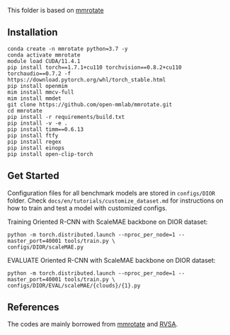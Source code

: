 This folder is based on [mmrotate](https://github.com/open-mmlab/mmrotate)

## Installation
```
conda create -n mmrotate python=3.7 -y
conda activate mmrotate
module load CUDA/11.4.1
pip install torch==1.7.1+cu110 torchvision==0.8.2+cu110 torchaudio==0.7.2 -f https://download.pytorch.org/whl/torch_stable.html
pip install openmim
mim install mmcv-full
mim install mmdet
git clone https://github.com/open-mmlab/mmrotate.git
cd mmrotate
pip install -r requirements/build.txt
pip install -v -e .
pip install timm==0.6.13
pip install ftfy
pip install regex
pip install einops
pip install open-clip-torch
```

## Get Started

Configuration files for all benchmark models are stored in ```configs/DIOR``` folder. Check ```docs/en/tutorials/customize_dataset.md``` for instructions on how to train and test a model with customized configs.

Training Oriented R-CNN with ScaleMAE backbone on DIOR dataset: 

```
python -m torch.distributed.launch --nproc_per_node=1 --master_port=40001 tools/train.py \
configs/DIOR/scaleMAE.py
```

EVALUATE Oriented R-CNN with ScaleMAE backbone on DIOR dataset: 

```
python -m torch.distributed.launch --nproc_per_node=1 --master_port=40001 tools/train.py \
configs/DIOR/EVAL/scaleMAE/{clouds}/{1}.py
```

## References

The codes are mainly borrowed from [mmrotate](https://github.com/open-mmlab/mmrotate) and [RVSA](https://github.com/ViTAE-Transformer/Remote-Sensing-RVSA).
